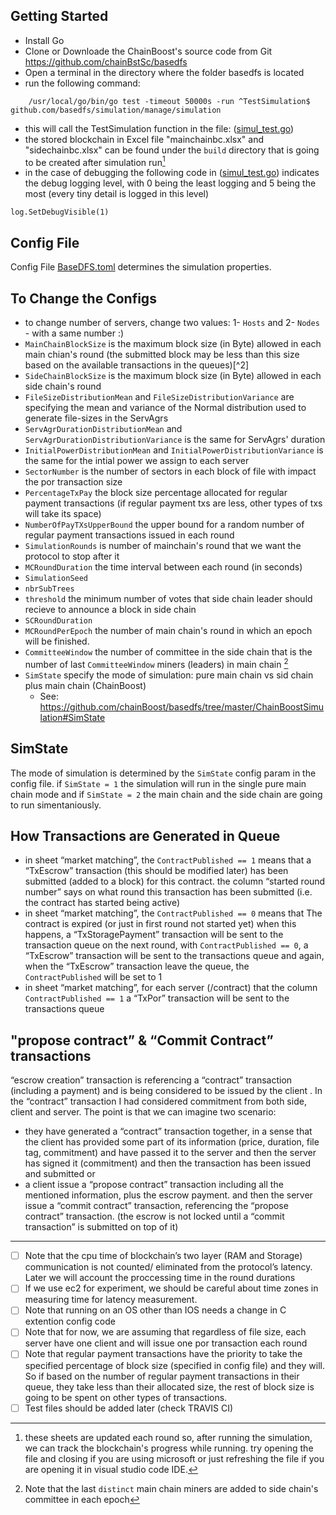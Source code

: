 
## Getting Started ##

- Install Go
- Clone or Downloade the ChainBoost's source code from Git <https://github.com/chainBstSc/basedfs>
- Open a terminal in the directory where the folder basedfs is located
- run the following command: 
```
    /usr/local/go/bin/go test -timeout 50000s -run ^TestSimulation$ github.com/basedfs/simulation/manage/simulation
```

- this will call the TestSimulation function in the file: ([simul_test.go](https://github.com/chainBstSc/basedfs/blob/master/simulation/manage/simulation/simul_test.go))
- the stored blockchain in Excel file "mainchainbc.xlsx" and "sidechainbc.xlsx" can be found under the `build` directory that is going to be created after simulation run[^1]
- in the case of debugging the following code in ([simul_test.go](https://github.com/chainBstSc/basedfs/blob/master/simulation/manage/simulation/simul_test.go)) indicates the debug logging level, with 0 being the least logging and 5 being the most (every tiny detail is logged in this level)
```
log.SetDebugVisible(1)
```

## Config File ##

Config File [BaseDFS.toml](https://github.com/chainBstSc/basedfs/blob/master/simulation/manage/simulation/BaseDFS.toml) determines the simulation properties.

## To Change the Configs ##
- to change number of servers, change two values: 1- `Hosts` and 2- `Nodes` - with a same number :)
- `MainChainBlockSize` is the maximum block size (in Byte) allowed in each main chian's round (the submitted block may be less than this size based on the available transactions in the queues)[^2]
- `SideChainBlockSize` is the maximum block size (in Byte) allowed in each side chain's round
- `FileSizeDistributionMean` and `FileSizeDistributionVariance` are specifying the mean and variance of the Normal distribution used to generate file-sizes in the ServAgrs
- `ServAgrDurationDistributionMean` and `ServAgrDurationDistributionVariance` is the same for ServAgrs' duration
- `InitialPowerDistributionMean` and `InitialPowerDistributionVariance` is the same for the intial power we assign to each server
- `SectorNumber` is the number of sectors in each block of file with impact the por transaction size
- `PercentageTxPay` the block size percentage allocated for regular payment transactions (if regular payment txs are less, other types of txs will take its space)
- `NumberOfPayTXsUpperBound` the upper bound for a random number of regular payment transactions issued in each round
- `SimulationRounds` is number of mainchain's round that we want the protocol to stop after it
- `MCRoundDuration` the time interval between each round (in seconds)
- `SimulationSeed` 
- `nbrSubTrees`
- `threshold` the minimum number of votes that side chain leader should recieve to announce a block in side chain
- `SCRoundDuration`
- `MCRoundPerEpoch` the number of main chain's round in which an epoch will be finished.
- `CommitteeWindow` the number of committee in the side chain that is the number of last `CommitteeWindow` miners (leaders) in main chain [^3]
- `SimState` specify the mode of simulation: pure main chain vs sid chain plus main chain (ChainBoost) 
    -  See: <https://github.com/chainBoost/basedfs/tree/master/ChainBoostSimulation#SimState>

## SimState ##
The mode of simulation is determined by the `SimState` config param in the config file. if `SimState = 1` the simulation will run in the single pure main chain mode and if `SimState = 2` the main chain and the side chain are going to run simentaniously.

## How Transactions are Generated in Queue ##

- in sheet “market matching”, the `ContractPublished == 1` means that a “TxEscrow” transaction (this should be modified later) has been submitted (added to a block) for this contract. the column “started round number” says on what round this transaction has been submitted (i.e. the contract has started being active)
- in sheet “market matching”, the `ContractPublished == 0` means that The contract is expired (or just in first round not started yet)
when this happens, a “TxStoragePayment” transaction will be sent to the transaction queue on the next round, with `ContractPublished == 0`, a “TxEscrow” transaction will be sent to the transactions queue and again, when the “TxEscrow” transaction leave the queue, the `ContractPublished` will be set to 1
- in sheet “market matching”, for each server (/contract) that the column `ContractPublished == 1` a “TxPor” transaction will be sent to the transactions queue 

## "propose contract” & “Commit Contract” transactions ##
“escrow creation” transaction is referencing a “contract” transaction (including a payment) and is being considered to be issued by the client .
In the “contract” transaction I had considered commitment from both side, client and server.
The point is that we can imagine two scenario:
- they have generated a “contract” transaction together, in a sense that the client has provided some part of its information (price, duration, file tag, commitment) and have passed it to the server and then the server has signed it (commitment) and then the transaction has been issued and submitted or
- a client issue a “propose contract” transaction including all the mentioned information, plus the escrow payment. and then the server issue a “commit contract” transaction, referencing the “propose contract” transaction. (the escrow is not locked until a “commit transaction” is submitted on top of it)


-------------
- [ ] Note that the cpu time of blockchain’s two layer (RAM and Storage) communication is not counted/ eliminated from the protocol’s latency. Later we will account the proccessing time in the round durations
- [ ] If we use ec2 for experiment, we should be careful about time zones in measuring time for latency measurement.
- [ ] Note that running on an OS other than IOS needs a change in C extention config code
- [ ] Note that for now, we are assuming that regardless of file size, each server have one client and will issue one por transaction each round
- [ ] Note that regular payment transactions have the priority to take the specified percentage of block size (specified in config file) and they will. So if based on the number of regular payment transactions in their queue, they take less than their allocated size, the rest of block size is going to be spent on other types of transactions.
- [ ] Test files should be added later (check TRAVIS CI)

<!--FootNote-->
[^1]: these sheets are updated each round so, after running the simulation, we can track the blockchain's progress while running. try opening the file and closing if you are using microsoft or just refreshing the file if you are opening it in visual studio code IDE.
[^3]: Note that the last `distinct` main chain miners are added to side chain's committee in each epoch
<!--FootNote-->
